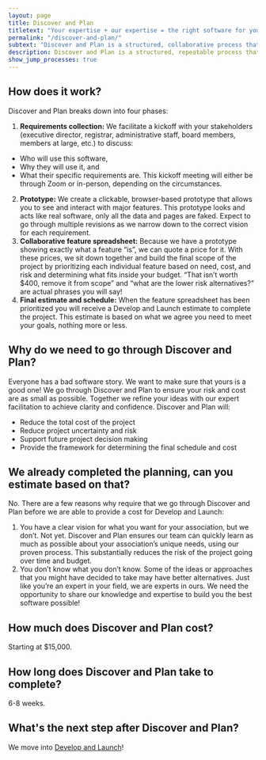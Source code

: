 ```yaml
---
layout: page
title: Discover and Plan
titletext: "Your expertise + our expertise = the right software for your association"
permalink: "/discover-and-plan/"
subtext: "Discover and Plan is a structured, collaborative process that identifies, prioritizes, and costs out your association software requirements. Even if you are only able to describe what you need in high-level terms, or are non-technical, that's no problem. Your expertise in your association’s needs, combined with ours in association software development means we will make a plan to build exactly what your organization needs."
description: Discover and Plan is a structured, repeatable process that identifies, prioritizes, and costs out custom software requirements.
show_jump_processes: true
---
```


## How does it work?

Discover and Plan breaks down into four phases:

1. **Requirements collection:** We facilitate a kickoff with your stakeholders (executive director, registrar, administrative staff, board members, members at large, etc.) to discuss:
  * Who will use this software,
  * Why they will use it, and
  * What their specific requirements are.
  This kickoff meeting will either be through Zoom or in-person, depending on the circumstances.
2. **Prototype:** We create a clickable, browser-based prototype that allows you to see and interact with major features. This prototype looks and acts like real software, only all the data and pages are faked. Expect to go through multiple revisions as we narrow down to the correct vision for each requirement.
3. **Collaborative feature spreadsheet:** Because we have a prototype showing exactly what a feature “is”, we can quote a price for it. With these prices, we sit down together and build the final scope of the project by prioritizing each individual feature based on need, cost, and risk and determining what fits inside your budget. “That isn’t worth $400, remove it from scope” and “what are the lower risk alternatives?” are actual phrases you will say!
4. **Final estimate and schedule:** When the feature spreadsheet has been prioritized you will receive a Develop and Launch estimate to complete the project. This estimate is based on what we agree you need to meet your goals, nothing more or less.

## Why do we need to go through Discover and Plan?

Everyone has a bad software story. We want to make sure that yours is a good one! We go through Discover and Plan to ensure your risk and cost are as small as possible. Together we refine your ideas with our expert facilitation to achieve clarity and confidence. Discover and Plan will:

* Reduce the total cost of the project
* Reduce project uncertainty and risk
* Support future project decision making
* Provide the framework for determining the final schedule and cost

## We already completed the planning, can you estimate based on that?

No. There are a few reasons why require that we go through Discover and Plan before we are able to provide a cost for Develop and Launch:

1. You have a clear vision for what you want for your association, but we don’t. Not yet. Discover and Plan ensures our team can quickly learn as much as possible about your association’s unique needs, using our proven process. This substantially reduces the risk of the project going over time and budget.
2. You don’t know what you don’t know. Some of the ideas or approaches that you might have decided to take may have better alternatives. Just like you’re an expert in your field, we are experts in ours. We need the opportunity to share our knowledge and expertise to build you the best software possible!

## How much does Discover and Plan cost?

Starting at $15,000.

## How long does Discover and Plan take to complete?

6-8 weeks.

## What's the next step after Discover and Plan?

We move into [Develop and Launch](/develop-and-launch/)!
